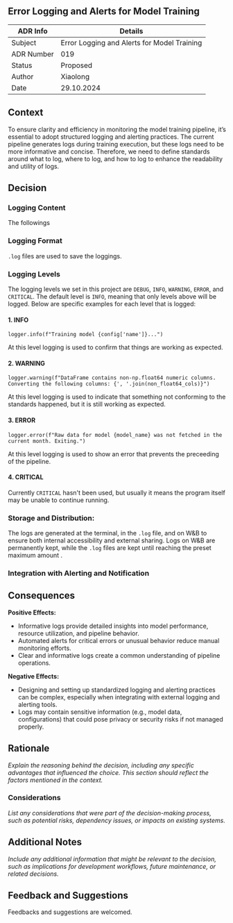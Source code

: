 ## Error Logging and Alerts for Model Training

| ADR Info            | Details           |
|---------------------|-------------------|
| Subject             | Error Logging and Alerts for Model Training  |
| ADR Number          | 019   |
| Status              | Proposed |
| Author              | Xiaolong |
| Date                | 29.10.2024 |

## Context
To ensure clarity and efficiency in monitoring the model training pipeline, it’s essential to adopt structured logging and alerting practices. The current pipeline generates logs during training execution, but these logs need to be more informative and concise. Therefore, we need to define standards around what to log, where to log, and how to log to enhance the readability and utility of logs.

## Decision


### Logging Content
The followings

### Logging Format
`.log` files are used to save the loggings. 

### Logging Levels
The logging levels we set in this project are `DEBUG`, `INFO`, `WARNING`, `ERROR`, and `CRITICAL`. The default level is `INFO`, meaning that only levels above will be logged. Below are specific examples for each level that is logged:

#### 1. INFO
```
logger.info(f"Training model {config['name']}...")
```
At this level logging is used to confirm that things are working as expected.

#### 2. WARNING
```
logger.warning(f"DataFrame contains non-np.float64 numeric columns. Converting the following columns: {', '.join(non_float64_cols)}")
```
At this level logging is used to indicate that something not conforming to the standards happened, but it is still working as expected.

#### 3. ERROR
```
logger.error(f"Raw data for model {model_name} was not fetched in the current month. Exiting.")
```
At this level logging is used to show an error that prevents the preceeding of the pipeline.

#### 4. CRITICAL
Currently `CRITICAL` hasn't been used, but usually it means the program itself may be unable to continue running.

### Storage and Distribution:
The logs are generated at the terminal, in the `.log` file, and on W&B to ensure both internal accessibility and external sharing. Logs on W&B are permanently kept, while the `.log` files are kept until reaching the preset maximum amount .

### Integration with Alerting and Notification

## Consequences

**Positive Effects:**
- Informative logs provide detailed insights into model performance, resource utilization, and pipeline behavior.
- Automated alerts for critical errors or unusual behavior reduce manual monitoring efforts.
- Clear and informative logs create a common understanding of pipeline operations.

**Negative Effects:**
- Designing and setting up standardized logging and alerting practices can be complex, especially when integrating with external logging and alerting tools.
- Logs may contain sensitive information (e.g., model data, configurations) that could pose privacy or security risks if not managed properly.

## Rationale
*Explain the reasoning behind the decision, including any specific advantages that influenced the choice. This section should reflect the factors mentioned in the context.*

### Considerations
*List any considerations that were part of the decision-making process, such as potential risks, dependency issues, or impacts on existing systems.*

## Additional Notes
*Include any additional information that might be relevant to the decision, such as implications for development workflows, future maintenance, or related decisions.*

## Feedback and Suggestions
Feedbacks and suggestions are welcomed.
